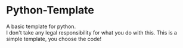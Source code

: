 # Python-Template
A basic template for python.                                                                                                                                           
I don't take any legal responsibility for what you do with this. This is a simple template, you choose the code!
